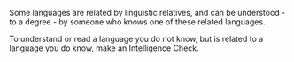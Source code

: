 Some languages are related by linguistic relatives, and can be understood - to a degree - by someone who knows one of these related languages.

To understand or read a language you do not know, but is related to a language you do know, make an Intelligence Check.
